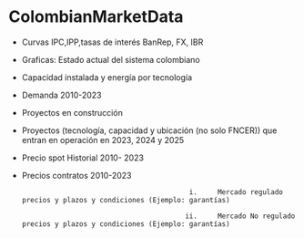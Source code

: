 # ColombianMarketData


* Curvas IPC,IPP,tasas de interés BanRep, FX, IBR 
* Graficas: Estado actual del sistema colombiano 
* Capacidad instalada y energía por tecnología
* Demanda 2010-2023
* Proyectos en construcción
* Proyectos (tecnología, capacidad y ubicación (no solo FNCER)) que entran en operación en 2023, 2024 y 2025


* Precio spot Historial 2010- 2023
* Precios contratos 2010-2023
                                               
                                               i.     Mercado regulado precios y plazos y condiciones (Ejemplo: garantías)

                                              ii.     Mercado No regulado precios y plazos y condiciones (Ejemplo: garantías)


